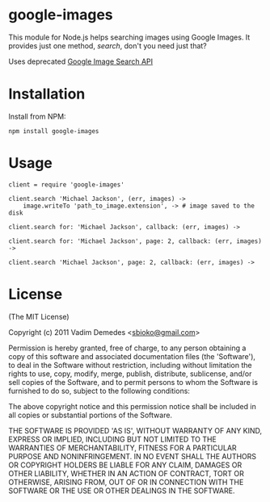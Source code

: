 # google-images

This module for Node.js helps searching images using Google Images. It provides just one method, *search*, don't you need just that?

Uses deprecated [Google Image Search API](https://developers.google.com/image-search/)

# Installation
Install from NPM:

```npm install google-images```

# Usage

```
client = require 'google-images'

client.search 'Michael Jackson', (err, images) ->
	image.writeTo 'path_to_image.extension', -> # image saved to the disk

client.search for: 'Michael Jackson', callback: (err, images) ->

client.search for: 'Michael Jackson', page: 2, callback: (err, images) ->

client.search 'Michael Jackson', page: 2, callback: (err, images) ->

```

# License 

(The MIT License)

Copyright (c) 2011 Vadim Demedes &lt;sbioko@gmail.com&gt;

Permission is hereby granted, free of charge, to any person obtaining
a copy of this software and associated documentation files (the
'Software'), to deal in the Software without restriction, including
without limitation the rights to use, copy, modify, merge, publish,
distribute, sublicense, and/or sell copies of the Software, and to
permit persons to whom the Software is furnished to do so, subject to
the following conditions:

The above copyright notice and this permission notice shall be
included in all copies or substantial portions of the Software.

THE SOFTWARE IS PROVIDED 'AS IS', WITHOUT WARRANTY OF ANY KIND,
EXPRESS OR IMPLIED, INCLUDING BUT NOT LIMITED TO THE WARRANTIES OF
MERCHANTABILITY, FITNESS FOR A PARTICULAR PURPOSE AND NONINFRINGEMENT.
IN NO EVENT SHALL THE AUTHORS OR COPYRIGHT HOLDERS BE LIABLE FOR ANY
CLAIM, DAMAGES OR OTHER LIABILITY, WHETHER IN AN ACTION OF CONTRACT,
TORT OR OTHERWISE, ARISING FROM, OUT OF OR IN CONNECTION WITH THE
SOFTWARE OR THE USE OR OTHER DEALINGS IN THE SOFTWARE.
